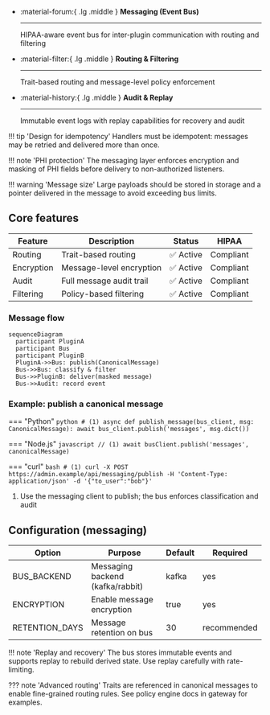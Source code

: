 <div class='grid cards' markdown>

-   :material-forum:{ .lg .middle } **Messaging (Event Bus)**

    ---

    HIPAA-aware event bus for inter-plugin communication with routing and filtering

-   :material-filter:{ .lg .middle } **Routing & Filtering**

    ---

    Trait-based routing and message-level policy enforcement

-   :material-history:{ .lg .middle } **Audit & Replay**

    ---

    Immutable event logs with replay capabilities for recovery and audit

</div>

!!! tip 'Design for idempotency'
    Handlers must be idempotent: messages may be retried and delivered more than once.

!!! note 'PHI protection'
    The messaging layer enforces encryption and masking of PHI fields before delivery to non-authorized listeners.

!!! warning 'Message size'
    Large payloads should be stored in storage and a pointer delivered in the message to avoid exceeding bus limits.

## Core features

| Feature | Description | Status | HIPAA |
|---------|-------------|--------|-------|
| Routing | Trait-based routing | ✅ Active | Compliant |
| Encryption | Message-level encryption | ✅ Active | Compliant |
| Audit | Full message audit trail | ✅ Active | Compliant |
| Filtering | Policy-based filtering | ✅ Active | Compliant |

### Message flow

```mermaid
sequenceDiagram
  participant PluginA
  participant Bus
  participant PluginB
  PluginA->>Bus: publish(CanonicalMessage)
  Bus->>Bus: classify & filter
  Bus->>PluginB: deliver(masked message)
  Bus->>Audit: record event
```

### Example: publish a canonical message

=== "Python"
    ```python
    # (1)
    async def publish_message(bus_client, msg: CanonicalMessage):
        await bus_client.publish('messages', msg.dict())
    ```

=== "Node.js"
    ```javascript
    // (1)
    await busClient.publish('messages', canonicalMessage)
    ```

=== "curl"
    ```bash
    # (1)
    curl -X POST https://admin.example/api/messaging/publish -H 'Content-Type: application/json' -d '{"to_user":"bob"}'
    ```

1. Use the messaging client to publish; the bus enforces classification and audit

## Configuration (messaging)

| Option | Purpose | Default | Required |
|--------|---------|---------|----------|
| BUS_BACKEND | Messaging backend (kafka/rabbit) | kafka | yes |
| ENCRYPTION | Enable message encryption | true | yes |
| RETENTION_DAYS | Message retention on bus | 30 | recommended |

!!! note 'Replay and recovery'
    The bus stores immutable events and supports replay to rebuild derived state. Use replay carefully with rate-limiting.

??? note 'Advanced routing'
    Traits are referenced in canonical messages to enable fine-grained routing rules. See policy engine docs in gateway for examples.

[^1]: Messaging events are audited; use tokens and roles to control who can subscribe to PHI-bearing topics.
